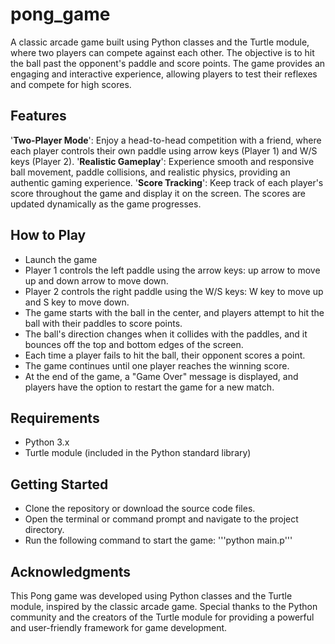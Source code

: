 # pong_game

A classic arcade game built using Python classes and the Turtle module, where two players can compete against each other. The objective is to hit the ball past the opponent's 
paddle and score points. The game provides an engaging and interactive experience, allowing players to test their reflexes and compete for high scores.

## Features
'**Two-Player Mode**': Enjoy a head-to-head competition with a friend, where each player controls their own paddle using arrow keys (Player 1) and W/S keys (Player 2).
'**Realistic Gameplay**': Experience smooth and responsive ball movement, paddle collisions, and realistic physics, providing an authentic gaming experience.
'**Score Tracking**': Keep track of each player's score throughout the game and display it on the screen. The scores are updated dynamically as the game progresses.


## How to Play

- Launch the game
- Player 1 controls the left paddle using the arrow keys: up arrow to move up and down arrow to move down.
- Player 2 controls the right paddle using the W/S keys: W key to move up and S key to move down.
- The game starts with the ball in the center, and players attempt to hit the ball with their paddles to score points.
- The ball's direction changes when it collides with the paddles, and it bounces off the top and bottom edges of the screen.
- Each time a player fails to hit the ball, their opponent scores a point.
- The game continues until one player reaches the winning score.
- At the end of the game, a "Game Over" message is displayed, and players have the option to restart the game for a new match.

## Requirements

- Python 3.x
- Turtle module (included in the Python standard library)

## Getting Started

- Clone the repository or download the source code files.
- Open the terminal or command prompt and navigate to the project directory.
- Run the following command to start the game: '''python main.p'''

## Acknowledgments

This Pong game was developed using Python classes and the Turtle module, inspired by the classic arcade game. Special thanks to the 
Python community and the creators of the Turtle module for providing a powerful and user-friendly framework for game development.
